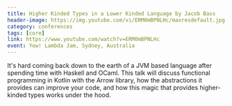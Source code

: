 ```yaml
---
title: Higher Kinded Types in a Lower Kinded Language by Jacob Bass
header-image: https://img.youtube.com/vi/ERM0mBPNLHc/maxresdefault.jpg
category: conferences
tags: [core]
link: https://www.youtube.com/watch?v=ERM0mBPNLHc
event: Yow! Lambda Jam, Sydney, Australia
---
```

It's hard coming back down to the earth of a JVM based language after spending time with Haskell and OCaml. This talk will discuss functional programming in Kotlin with the Arrow library, how the abstractions it provides can improve your code, and how this magic that provides higher-kinded types works under the hood.
